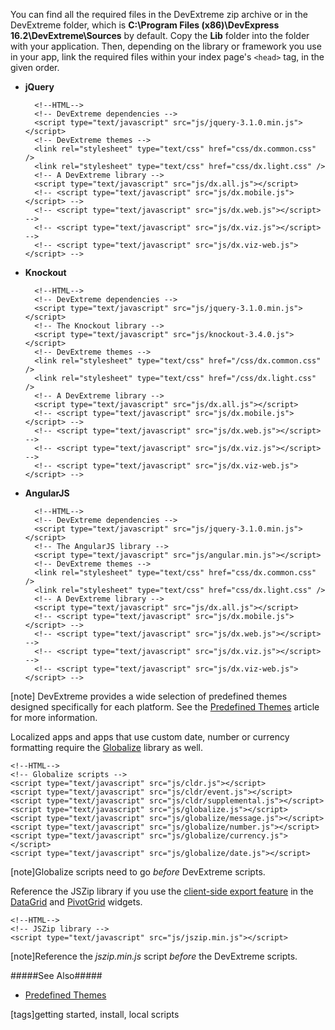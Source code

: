 You can find all the required files in the DevExtreme zip archive or in the DevExtreme folder, which is **C:\Program Files (x86)\DevExpress 16.2\DevExtreme\Sources** by default. Copy the **Lib** folder into the folder with your application. Then, depending on the library or framework you use in your app, link the required files within your index page's `<head>` tag, in the given order.

- **jQuery**

        <!--HTML-->
        <!-- DevExtreme dependencies -->
        <script type="text/javascript" src="js/jquery-3.1.0.min.js"></script>
        <!-- DevExtreme themes -->
        <link rel="stylesheet" type="text/css" href="css/dx.common.css" />
        <link rel="stylesheet" type="text/css" href="css/dx.light.css" />
        <!-- A DevExtreme library -->
        <script type="text/javascript" src="js/dx.all.js"></script>
        <!-- <script type="text/javascript" src="js/dx.mobile.js"></script> -->
        <!-- <script type="text/javascript" src="js/dx.web.js"></script> -->
        <!-- <script type="text/javascript" src="js/dx.viz.js"></script> -->
        <!-- <script type="text/javascript" src="js/dx.viz-web.js"></script> -->
        

- **Knockout**

        <!--HTML-->
        <!-- DevExtreme dependencies -->
        <script type="text/javascript" src="js/jquery-3.1.0.min.js"></script>
        <!-- The Knockout library -->
        <script type="text/javascript" src="js/knockout-3.4.0.js"></script>
        <!-- DevExtreme themes -->
        <link rel="stylesheet" type="text/css" href="/css/dx.common.css" />
        <link rel="stylesheet" type="text/css" href="/css/dx.light.css" />
        <!-- A DevExtreme library -->
        <script type="text/javascript" src="js/dx.all.js"></script>
        <!-- <script type="text/javascript" src="js/dx.mobile.js"></script> -->
        <!-- <script type="text/javascript" src="js/dx.web.js"></script> -->
        <!-- <script type="text/javascript" src="js/dx.viz.js"></script> -->
        <!-- <script type="text/javascript" src="js/dx.viz-web.js"></script> -->
        

- **AngularJS**

        <!--HTML-->
        <!-- DevExtreme dependencies -->
        <script type="text/javascript" src="js/jquery-3.1.0.min.js"></script>
        <!-- The AngularJS library -->
        <script type="text/javascript" src="js/angular.min.js"></script>
        <!-- DevExtreme themes -->
        <link rel="stylesheet" type="text/css" href="css/dx.common.css" />
        <link rel="stylesheet" type="text/css" href="css/dx.light.css" />
        <!-- A DevExtreme library -->
        <script type="text/javascript" src="js/dx.all.js"></script>
        <!-- <script type="text/javascript" src="js/dx.mobile.js"></script> -->
        <!-- <script type="text/javascript" src="js/dx.web.js"></script> -->
        <!-- <script type="text/javascript" src="js/dx.viz.js"></script> -->
        <!-- <script type="text/javascript" src="js/dx.viz-web.js"></script> -->
        
[note] DevExtreme provides a wide selection of predefined themes designed specifically for each platform. See the [Predefined Themes](/concepts/60%20Themes/10%20Predefined%20Themes '/Documentation/Guide/Themes/Predefined_Themes/') article for more information.

<div id="GlobalizeLocalScripts"></div>

Localized apps and apps that use custom date, number or currency formatting require the [Globalize](https://github.com/jquery/globalize) library as well.

    <!--HTML-->
    <!-- Globalize scripts -->
    <script type="text/javascript" src="js/cldr.js"></script>
    <script type="text/javascript" src="js/cldr/event.js"></script>
    <script type="text/javascript" src="js/cldr/supplemental.js"></script>
    <script type="text/javascript" src="js/globalize.js"></script>
    <script type="text/javascript" src="js/globalize/message.js"></script>
    <script type="text/javascript" src="js/globalize/number.js"></script>
    <script type="text/javascript" src="js/globalize/currency.js"></script>
    <script type="text/javascript" src="js/globalize/date.js"></script>

[note]Globalize scripts need to go _before_ DevExtreme scripts.

Reference the JSZip library if you use the [client-side export feature](/concepts/05%20Widgets/DataGrid/090%20Client-Side%20Export '/Documentation/Guide/Widgets/DataGrid/Client-Side_Export/') in the [DataGrid](/api-reference/10%20UI%20Widgets/dxDataGrid '/Documentation/ApiReference/UI_Widgets/dxDataGrid/') and [PivotGrid](/api-reference/10%20UI%20Widgets/dxPivotGrid '/Documentation/ApiReference/UI_Widgets/dxPivotGrid/') widgets.

    <!--HTML-->
    <!-- JSZip library -->
    <script type="text/javascript" src="js/jszip.min.js"></script>
    
[note]Reference the *jszip.min.js* script *before* the DevExtreme scripts.

#####See Also#####
- [Predefined Themes](/concepts/60%20Themes/10%20Predefined%20Themes '/Documentation/Guide/Themes/Predefined_Themes/')

[tags]getting started, install, local scripts
